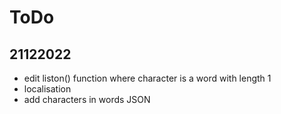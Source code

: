 # ToDo

## 21122022
- edit liston() function where character is a word with length 1
- localisation
- add characters in words JSON